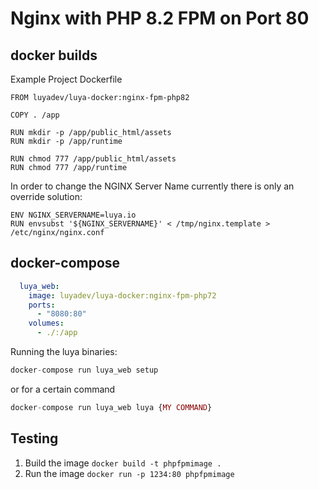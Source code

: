# Nginx with PHP 8.2 FPM on Port 80

## docker builds

Example Project Dockerfile

```
FROM luyadev/luya-docker:nginx-fpm-php82

COPY . /app

RUN mkdir -p /app/public_html/assets
RUN mkdir -p /app/runtime

RUN chmod 777 /app/public_html/assets
RUN chmod 777 /app/runtime
```

In order to change the NGINX Server Name currently there is only an override solution:

```
ENV NGINX_SERVERNAME=luya.io
RUN envsubst '${NGINX_SERVERNAME}' < /tmp/nginx.template > /etc/nginx/nginx.conf
```

## docker-compose

```yml
  luya_web:
    image: luyadev/luya-docker:nginx-fpm-php72
    ports:
      - "8080:80" 
    volumes:
      - ./:/app
```

Running the luya binaries:

```php
docker-compose run luya_web setup
```

or for a certain command

```php
docker-compose run luya_web luya {MY COMMAND}
```

## Testing

1. Build the image `docker build -t phpfpmimage .`
2. Run the image `docker run -p 1234:80 phpfpmimage`
